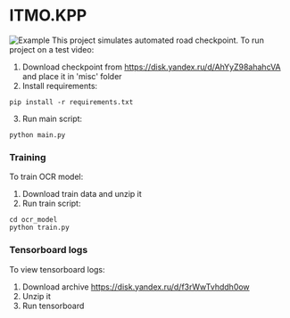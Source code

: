 # ITMO.KPP
![Example](misc/test_cam.gif)
This project simulates automated road checkpoint. 
To run project on a test video:
1. Download checkpoint from https://disk.yandex.ru/d/AhYyZ98ahahcVA and place it in 'misc' folder
2. Install requirements:
```
pip install -r requirements.txt
```
3. Run main script:
```
python main.py
```

### Training
To train OCR model:
1. Download train data and unzip it
2. Run train script:
```
cd ocr_model
python train.py
```

### Tensorboard logs
To view tensorboard logs:
1. Download archive https://disk.yandex.ru/d/f3rWwTvhddh0ow
2. Unzip it
3. Run tensorboard